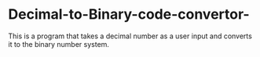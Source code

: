 # Decimal-to-Binary-code-convertor-
This is a program that takes a decimal number as a user input and converts it to the binary number system. 
